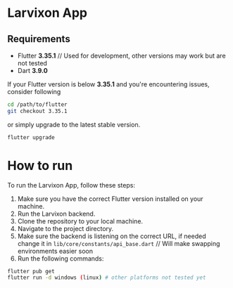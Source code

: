# Larvixon App 


## Requirements

- Flutter **3.35.1** // Used for development, other versions may work but are not tested
- Dart **3.9.0**

If your Flutter version is below **3.35.1** and you're encountering issues, consider following

```bash
cd /path/to/flutter
git checkout 3.35.1
```

or simply upgrade to the latest stable version.

```bash
flutter upgrade 
```

# How to run

To run the Larvixon App, follow these steps:

1. Make sure you have the correct Flutter version installed on your machine.
2. Run the Larvixon backend.
3. Clone the repository to your local machine.
4. Navigate to the project directory.
5. Make sure the backend is listening on the correct URL, if needed change it in `lib/core/constants/api_base.dart` // Will make swapping environments easier soon
6. Run the following commands:

```bash
flutter pub get
flutter run -d windows (linux) # other platforms not tested yet
```
